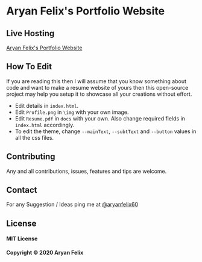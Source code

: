 # Aryan Felix's Portfolio Website

## Live Hosting
[Aryan Felix's Portfolio Website](aryanfelix.tech)

## How To Edit
If you are reading this then I will assume that you know something about code and want to make a resume website of yours then this open-source project may help you setup it to showcase all your creations without effort.

- Edit details in `index.html`.
- Edit `Profile.png` in `\img` with your own image.
- Edit `Resume.pdf` in `docs` with your own. Also change required fields in `index.html` accordingly.
- To edit the theme, change `--mainText`, `--subtText` and `--button` values in all the css files.


## Contributing
Any and all contributions, issues, features and tips are welcome.

## Contact
For any Suggestion / Ideas ping me at [@aryanfelix60](https://twitter.com/aryanfelix60)

## License
#### MIT License
#### Copyright © 2020 Aryan Felix